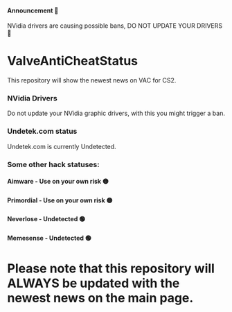 #### Announcement 📢
NVidia drivers are causing possible bans, DO NOT UPDATE YOUR DRIVERS 🔴

# ValveAntiCheatStatus
This repository will show the newest news on VAC for CS2.


### NVidia Drivers
Do not update your NVidia graphic drivers, with this you might trigger a ban.

### Undetek.com status
Undetek.com is currently Undetected.

### Some other hack statuses:
#### Aimware - Use on your own risk 🟡
#### Primordial - Use on your own risk 🟡
#### Neverlose - Undetected 🟢
#### Memesense - Undetected 🟢

# Please note that this repository will ALWAYS be updated with the newest news on the main page.
